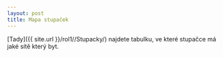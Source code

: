```yaml
---
layout: post
title: Mapa stupaček
---
```


[Tady]({{ site.url }}/rol1//Stupacky/) najdete tabulku, ve které stupačce má jaké sítě který byt. 

